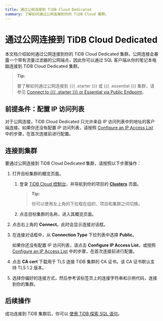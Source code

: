 ```yaml
---
title: 通过公网连接到 TiDB Cloud Dedicated
summary: 了解如何通过公网连接到你的 TiDB Cloud 集群。
---
```


# 通过公网连接到 TiDB Cloud Dedicated

本文档介绍如何通过公网连接到你的 TiDB Cloud Dedicated 集群。公网连接会暴露一个带有流量过滤器的公网端点，因此你可以通过 SQL 客户端从你的笔记本电脑连接到 TiDB Cloud Dedicated 集群。

> **Tip:**
>
> 要了解如何通过公网连接到 {{{ .starter }}} 或 {{{ .essential }}} 集群，请参见 [Connect to {{{ .starter }}} or Essential via Public Endpoint](/tidb-cloud/connect-via-standard-connection-serverless.md)。

## 前提条件：配置 IP 访问列表

对于公网连接，TiDB Cloud Dedicated 只允许来自 IP 访问列表中的地址的客户端连接。如果你还没有配置 IP 访问列表，请按照 [Configure an IP Access List](/tidb-cloud/configure-ip-access-list.md) 中的步骤，在首次连接前进行配置。

## 连接到集群

要通过公网连接到 TiDB Cloud Dedicated 集群，请按照以下步骤操作：

1. 打开目标集群的概览页面。

    1. 登录 [TiDB Cloud 控制台](https://tidbcloud.com/)，并导航到你的项目的 [**Clusters**](https://tidbcloud.com/project/clusters) 页面。

        > **Tip:**
        >
        > 你可以使用左上角的下拉框在组织、项目和集群之间切换。

    2. 点击目标集群的名称，进入其概览页面。

2. 点击右上角的 **Connect**。此时会显示连接对话框。

3. 在连接对话框中，从 **Connection Type** 下拉列表中选择 **Public**。

    如果你还没有配置 IP 访问列表，请点击 **Configure IP Access List**，或按照 [Configure an IP Access List](/tidb-cloud/configure-ip-access-list.md) 中的步骤，在首次连接前进行配置。

4. 点击 **CA cert** 下载用于 TLS 连接 TiDB 集群的 CA 证书。该 CA 证书默认支持 TLS 1.2 版本。

5. 选择你偏好的连接方式，然后参考该标签页上的连接字符串和示例代码，连接到你的集群。

## 后续操作

成功连接到 TiDB 集群后，你可以 [使用 TiDB 探索 SQL 语句](/basic-sql-operations.md)。